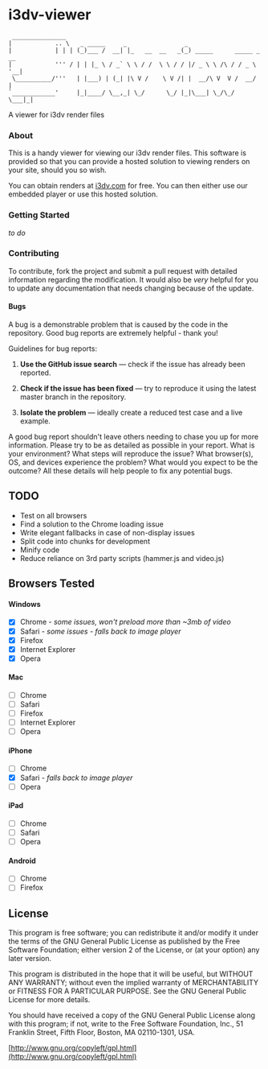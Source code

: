 i3dv-viewer
===========

     _______________    
    |            .. \   _ _____     _                _                        
    |            | | | (_)___ /  __| |_   __  __   _(_) _____      _____ _ __ 
    |            ''' / | | |_ \ / _` \ \ / /  \ \ / / |/ _ \ \ /\ / / _ \ '__|
     \__________/'''   | |___) | (_| |\ V /    \ V /| |  __/\ V  V /  __/ |   
    `____________'     |_|____/ \__,_| \_/      \_/ |_|\___| \_/\_/ \___|_|   
    

A viewer for i3dv render files

### About

This is a handy viewer for viewing our i3dv render files. This software
is provided so that you can provide a hosted solution to viewing renders
on your site, should you so wish.

You can obtain renders at [i3dv.com](http://i3dv.com) for free. You can then
either use our embedded player or use this hosted solution.

### Getting Started

*to do* 

### Contributing

To contribute, fork the project and submit a pull request with detailed 
information regarding the modification. It would also be *very* helpful
for you to update any documentation that needs changing because of the
update.

#### Bugs

A bug is a demonstrable problem that is caused by the code in the 
repository. Good bug reports are extremely helpful - thank you!

Guidelines for bug reports:

1. **Use the GitHub issue search** — check if the issue has already been reported.

2. **Check if the issue has been fixed** — try to reproduce it using the latest master branch in the repository.

3. **Isolate the problem** — ideally create a reduced test case and a live example.

A good bug report shouldn't leave others needing to chase you up 
for more information. Please try to be as detailed as possible in 
your report. What is your environment? What steps will reproduce 
the issue? What browser(s), OS, and devices experience the problem? 
What would you expect to be the outcome? All these details will 
help people to fix any potential bugs.

## TODO 

- Test on all browsers
- Find a solution to the Chrome loading issue
- Write elegant fallbacks in case of non-display issues
- Split code into chunks for development
- Minify code
- Reduce reliance on 3rd party scripts (hammer.js and video.js)


## Browsers Tested

#### Windows

- [x] Chrome - _some issues, won't preload more than ~3mb of video_
- [x] Safari - _some issues - falls back to image player_
- [x] Firefox
- [x] Internet Explorer
- [x] Opera

#### Mac

- [ ] Chrome
- [ ] Safari
- [ ] Firefox
- [ ] Internet Explorer
- [ ] Opera

#### iPhone

- [ ] Chrome
- [x] Safari - _falls back to image player_
- [ ] Opera

#### iPad

- [ ] Chrome
- [ ] Safari
- [ ] Opera

#### Android

- [ ] Chrome
- [ ] Firefox

## License

This program is free software; you can redistribute it and/or modify
it under the terms of the GNU General Public License as published by
the Free Software Foundation; either version 2 of the License, or
(at your option) any later version.

This program is distributed in the hope that it will be useful,
but WITHOUT ANY WARRANTY; without even the implied warranty of
MERCHANTABILITY or FITNESS FOR A PARTICULAR PURPOSE. See the
GNU General Public License for more details.

You should have received a copy of the GNU General Public License along
with this program; if not, write to the Free Software Foundation, Inc.,
51 Franklin Street, Fifth Floor, Boston, MA 02110-1301, USA.

[http://www.gnu.org/copyleft/gpl.html](http://www.gnu.org/copyleft/gpl.html)
